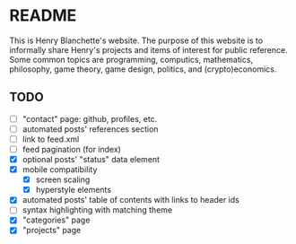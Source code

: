 # README

This is Henry Blanchette's website. The purpose of this website is to informally
share Henry's projects and items of interest for public reference. Some common
topics are programming, computics, mathematics, philosophy, game theory, game
design, politics, and (crypto)economics.

## TODO

- [ ] "contact" page: github, profiles, etc.
- [ ] automated posts' references section
- [ ] link to feed.xml
- [ ] feed pagination (for index)
- [x] optional posts' "status" data element
- [x] mobile compatibility
  - [x] screen scaling
  - [x] hyperstyle elements
- [x] automated posts' table of contents with links to header ids
- [ ] syntax highlighting with matching theme
- [x] "categories" page
- [x] "projects" page
